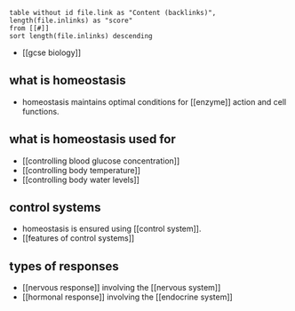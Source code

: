 
```dataview
table without id file.link as "Content (backlinks)", length(file.inlinks) as "score"
from [[#]]
sort length(file.inlinks) descending
```

- [[gcse biology]]

## what is homeostasis

- homeostasis maintains optimal conditions for [[enzyme]] action and cell functions.

## what is homeostasis used for

- [[controlling blood glucose concentration]]
- [[controlling body temperature]]
- [[controlling body water levels]]

## control systems

- homeostasis is ensured using [[control system]].
- [[features of control systems]]

## types of responses

- [[nervous response]] involving the [[nervous system]]
- [[hormonal response]] involving the [[endocrine system]]

